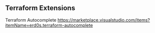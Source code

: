 ## Terraform Extensions
Terraform Autocomplete
https://marketplace.visualstudio.com/items?itemName=erd0s.terraform-autocomplete